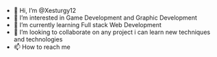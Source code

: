 - 👋 Hi, I’m @Xesturgy12
- 👀 I’m interested in Game Development and Graphic Development
- 🌱 I’m currently learning Full stack Web Development
- 💞️ I’m looking to collaborate on any project i can learn new techniques and technologies
- 📫 How to reach me 

<!---
Xesturgy12/Xesturgy12 is a ✨ special ✨ repository because its `README.md` (this file) appears on your GitHub profile.
You can click the Preview link to take a look at your changes.
--->

